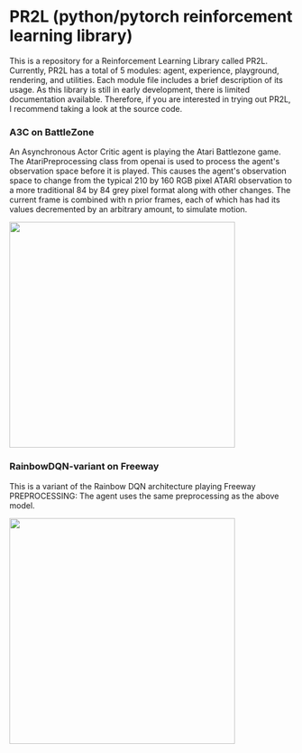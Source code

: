 # PR2L (python/pytorch reinforcement learning library)
This is a repository for a Reinforcement Learning Library called PR2L. Currently, PR2L has a total of 5 modules: agent, experience, playground, rendering, and utilities. Each module file includes a brief description of its usage. As this library is still in early development, there is limited documentation available. Therefore, if you are interested in trying out PR2L, I recommend taking a look at the source code.

### A3C on BattleZone
An Asynchronous Actor Critic agent is playing the Atari Battlezone game. The AtariPreprocessing class from openai is used to process the agent's observation space before it is played. This causes the agent's observation space to change from the typical 210 by 160 RGB pixel ATARI observation to a more traditional 84 by 84 grey pixel format along with other changes. The current frame is combined with n prior frames, each of which has had its values decremented by an arbitrary amount, to simulate motion.

<img src="https://github.com/Ianpro1/RL-agents/blob/master/GIF/BattleZone.gif" width="400">

### RainbowDQN-variant on Freeway
This is a variant of the Rainbow DQN architecture playing Freeway
PREPROCESSING: The agent uses the same preprocessing as the above model.

<img src="https://github.com/Ianpro1/RL-agents/blob/master/GIF/Freeway.gif" width="400">

